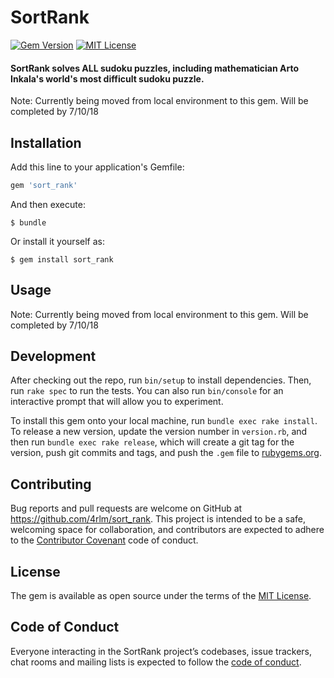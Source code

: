 # SortRank

[![Gem Version](https://badge.fury.io/rb/sort_rank.svg)](https://badge.fury.io/rb/sort_rank)
[![MIT License](https://img.shields.io/badge/License-MIT-yellow.svg)](https://opensource.org/licenses/MIT)

#### SortRank solves ALL sudoku puzzles, including mathematician Arto Inkala's  world's most difficult sudoku puzzle.

Note: Currently being moved from local environment to this gem.  Will be completed by 7/10/18

## Installation

Add this line to your application's Gemfile:

```ruby
gem 'sort_rank'
```

And then execute:

    $ bundle

Or install it yourself as:

    $ gem install sort_rank

## Usage

Note: Currently being moved from local environment to this gem.  Will be completed by 7/10/18

## Development

After checking out the repo, run `bin/setup` to install dependencies. Then, run `rake spec` to run the tests. You can also run `bin/console` for an interactive prompt that will allow you to experiment.

To install this gem onto your local machine, run `bundle exec rake install`. To release a new version, update the version number in `version.rb`, and then run `bundle exec rake release`, which will create a git tag for the version, push git commits and tags, and push the `.gem` file to [rubygems.org](https://rubygems.org).

## Contributing

Bug reports and pull requests are welcome on GitHub at https://github.com/4rlm/sort_rank. This project is intended to be a safe, welcoming space for collaboration, and contributors are expected to adhere to the [Contributor Covenant](http://contributor-covenant.org) code of conduct.

## License

The gem is available as open source under the terms of the [MIT License](https://opensource.org/licenses/MIT).

## Code of Conduct

Everyone interacting in the SortRank project’s codebases, issue trackers, chat rooms and mailing lists is expected to follow the [code of conduct](https://github.com/4rlm/sort_rank/blob/master/CODE_OF_CONDUCT.md).
